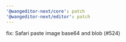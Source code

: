 ```yaml
---
'@wangeditor-next/core': patch
'@wangeditor-next/editor': patch
---
```


fix: Safari paste image base64 and blob (#524)
